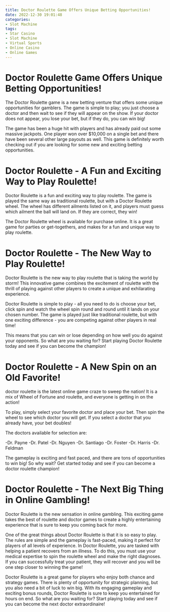 ```yaml
---
title: Doctor Roulette Game Offers Unique Betting Opportunities!
date: 2022-12-30 19:01:48
categories:
- Slot Machine
tags:
- Star Casino
- Slot Machine
- Virtual Sports
- Online Casino
- Online Games
---
```



#  Doctor Roulette Game Offers Unique Betting Opportunities!

The Doctor Roulette game is a new betting venture that offers some unique opportunities for gamblers. The game is simple to play; you just choose a doctor and then wait to see if they will appear on the show. If your doctor does not appear, you lose your bet, but if they do, you can win big!

The game has been a huge hit with players and has already paid out some massive jackpots. One player won over $10,000 on a single bet and there have been several other large payouts as well. This game is definitely worth checking out if you are looking for some new and exciting betting opportunities.

#  Doctor Roulette - A Fun and Exciting Way to Play Roulette!

Doctor Roulette is a fun and exciting way to play roulette. The game is played the same way as traditional roulette, but with a Doctor Roulette wheel. The wheel has different ailments listed on it, and players must guess which ailment the ball will land on. If they are correct, they win!

The Doctor Roulette wheel is available for purchase online. It is a great game for parties or get-togethers, and makes for a fun and unique way to play roulette.

#  Doctor Roulette - The New Way to Play Roulette!

Doctor Roulette is the new way to play roulette that is taking the world by storm! This innovative game combines the excitement of roulette with the thrill of playing against other players to create a unique and exhilarating experience.

Doctor Roulette is simple to play - all you need to do is choose your bet, click spin and watch the wheel spin round and round until it lands on your chosen number. The game is played just like traditional roulette, but with one exciting difference - you are competing against other players in real time!

This means that you can win or lose depending on how well you do against your opponents. So what are you waiting for? Start playing Doctor Roulette today and see if you can become the champion!

#  Doctor Roulette - A New Spin on an Old Favorite!

 doctor roulette is the latest online game craze to sweep the nation! It is a mix of Wheel of Fortune and roulette, and everyone is getting in on the action!

To play, simply select your favorite doctor and place your bet. Then spin the wheel to see which doctor you will get. If you select a doctor that you already have, your bet doubles!

The doctors available for selection are:

-Dr. Payne
-Dr. Patel
-Dr. Nguyen
-Dr. Santiago
-Dr. Foster
-Dr. Harris
-Dr. Feldman




The gameplay is exciting and fast paced, and there are tons of opportunities to win big! So why wait? Get started today and see if you can become a doctor roulette champion!

#  Doctor Roulette - The Next Big Thing in Online Gambling!

Doctor Roulette is the new sensation in online gambling. This exciting game takes the best of roulette and doctor games to create a highly entertaining experience that is sure to keep you coming back for more.

One of the great things about Doctor Roulette is that it is so easy to play. The rules are simple and the gameplay is fast-paced, making it perfect for players of all levels of experience. In Doctor Roulette, you are tasked with helping a patient recovers from an illness. To do this, you must use your medical expertise to spin the roulette wheel and make the right diagnoses. If you can successfully treat your patient, they will recover and you will be one step closer to winning the game!

Doctor Roulette is a great game for players who enjoy both chance and strategy games. There is plenty of opportunity for strategic planning, but you also need a bit of luck to win big. With its engaging gameplay and exciting bonus rounds, Doctor Roulette is sure to keep you entertained for hours on end. So what are you waiting for? Start playing today and see if you can become the next doctor extraordinaire!